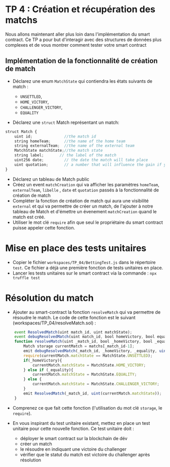 # TP 4 : Création et récupération des matchs
Nous allons maintenant aller plus loin dans l'implémentation du smart contract.
Ce TP a pour but d'interagir avec des structures de données plus complexes et de vous montrer comment tester votre smart contract

## Implémentation de la fonctionnalité de création de match

- Déclarez une enum `MatchState` qui contiendra les états suivants de match : 
  - `UNSETTLED`,
  - `HOME_VICTORY`,
  - `CHALLENGER_VICTORY`, 
  - `EQUALITY`

- Déclarez une `struct` Match représentant un match:
```Javascript
struct Match {
    uint id;              //the match id
    string homeTeam;      //the name of the home team
    string externalTeam;  //the name of the external team
    MatchState matchState;//the match state
    string label;       // the label of the match
    uint256 date;         // the date the match will take place
    uint quotation;       // a number that will influence the gain if you win your bet on the match
}
```

- Déclarez un tableau de Match public
- Créez un event `matchCreation` qui va afficher les paramètres  `homeTeam`, `externalTeam`, `libelle` , `date` et `quotation` passés à la fonctionnalité de création de match 
- Compléter la fonction de création de match qui aura une visibilité `external` et qui va permettre de créer un match, de l'ajouter à notre tableau de Match et d'émettre un évenement `matchCreation` quand le match est créé. 
- Utiliser le mot clé `require` afin que seul le propriétaire du smart contract puisse appeler cette fonction.

# Mise en place des tests unitaires

- Copier le fichier `workspaces/TP_04/BettingTest.js` dans le répertoire `test`.
Ce fichier a déjà une première fonction de tests unitaires en place.
- Lancer les tests unitaires sur le smart contract via la commande :
`npx truffle test`


# Résolution du match

- Ajouter au smart-contract la fonction `resolveMatch` qui va permettre de résoudre le match. Le code de cette fonction est le suivant (workspaces/TP_04/resolveMatch.sol) :  

```Javascript
    event ResolvedMatch(uint match_id, uint matchState);
    event debugResolvedMatch(uint match_id, bool homeVictory, bool equality, uint matchState);
    function resolveMatch(uint _match_id, bool _homeVictory, bool _equality) external {   
        Match storage currentMatch = matchs[_match_id-1];
        emit debugResolvedMatch(_match_id, _homeVictory, _equality, uint(currentMatch.matchState));
        require(currentMatch.matchState == MatchState.UNSETTLED);
        if(_homeVictory){
            currentMatch.matchState = MatchState.HOME_VICTORY;
        } else if (_equality){
            currentMatch.matchState = MatchState.EQUALITY;
        } else {
            currentMatch.matchState = MatchState.CHALLENGER_VICTORY;
        }
        emit ResolvedMatch(_match_id, uint(currentMatch.matchState));
    } 
```
- Comprenez ce que fait cette fonction (l'utilisation du mot clé `storage`, le `require`).

- En vous inspirant du test unitaire existant, mettez en place un test unitaire pour cette nouvelle fonction. Ce test unitaire doit : 
  - déployer le smart contract sur la blockchain de dév
  - créer un match
  - le résoudre en indiquant une victoire du challenger
  - vérifier que le statut du match est victoire du challenger après résolution


